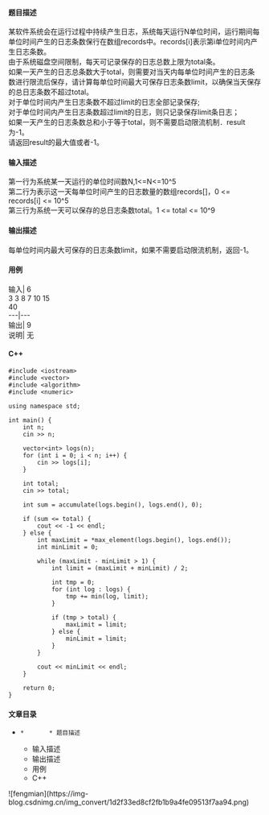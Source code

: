 #### 题目描述

某软件系统会在运行过程中持续产生日志，系统每天运行N单位时间，运行期间每单位时间产生的日志条数保行在数组records中。records[i]表示第i单位时间内产生日志条数。  
由于系统磁盘空间限制，每天可记录保存的日志总数上限为total条。  
如果一天产生的日志总条数大于total，则需要对当天内每单位时间产生的日志条数进行限流后保存，请计算每单位时间最大可保存日志条数limit，以确保当天保存的总日志条数不超过total。  
对于单位时间内产生日志条数不超过limit的日志全部记录保存;  
对于单位时间内产生日志条数超过limit的日志，则只记录保存limit条日志；  
如果一天产生的日志条数总和小于等于total，则不需要启动限流机制．result为-1。  
请返回result的最大值或者-1。

#### 输入描述

第一行为系统某一天运行的单位时间数N,1<=N<=10^5  
第二行为表示这一天每单位时间产生的日志数量的数组records[]，0 <= records[i] <= 10^5  
第三行为系统一天可以保存的总日志条数total。1 <= total <= 10^9

#### 输出描述

每单位时间内最大可保存的日志条数limit，如果不需要启动限流机制，返回-1。

#### 用例

输入| 6  
3 3 8 7 10 15  
40  
---|---  
输出| 9  
说明| 无  
  
#### C++

    
    
    #include <iostream>
    #include <vector>
    #include <algorithm>
    #include <numeric>
    
    using namespace std;
    
    int main() {
        int n;
        cin >> n;
    
        vector<int> logs(n);
        for (int i = 0; i < n; i++) {
            cin >> logs[i];
        }
    
        int total;
        cin >> total;
    
        int sum = accumulate(logs.begin(), logs.end(), 0);
    
        if (sum <= total) {
            cout << -1 << endl;
        } else {
            int maxLimit = *max_element(logs.begin(), logs.end());
            int minLimit = 0;
    
            while (maxLimit - minLimit > 1) {
                int limit = (maxLimit + minLimit) / 2;
    
                int tmp = 0;
                for (int log : logs) {
                    tmp += min(log, limit);
                }
    
                if (tmp > total) {
                    maxLimit = limit;
                } else {
                    minLimit = limit;
                }
            }
    
            cout << minLimit << endl;
        }
    
        return 0;
    }
    
    

#### 文章目录

  *     *       * 题目描述
      * 输入描述
      * 输出描述
      * 用例
      * C++

![fengmian](https://img-
blog.csdnimg.cn/img_convert/1d2f33ed8cf2fb1b9a4fe09513f7aa94.png)

